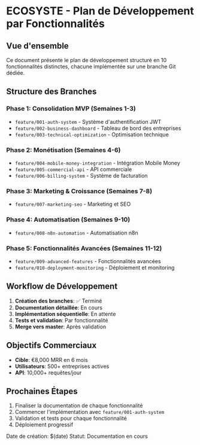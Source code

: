 # ECOSYSTE - Plan de Développement par Fonctionnalités

## Vue d'ensemble

Ce document présente le plan de développement structuré en 10 fonctionnalités distinctes, chacune implémentée sur une branche Git dédiée.

## Structure des Branches

### Phase 1: Consolidation MVP (Semaines 1-3)
- `feature/001-auth-system` - Système d'authentification JWT
- `feature/002-business-dashboard` - Tableau de bord des entreprises
- `feature/003-technical-optimization` - Optimisation technique

### Phase 2: Monétisation (Semaines 4-6)
- `feature/004-mobile-money-integration` - Intégration Mobile Money
- `feature/005-commercial-api` - API commerciale
- `feature/006-billing-system` - Système de facturation

### Phase 3: Marketing & Croissance (Semaines 7-8)
- `feature/007-marketing-seo` - Marketing et SEO

### Phase 4: Automatisation (Semaines 9-10)
- `feature/008-n8n-automation` - Automatisation n8n

### Phase 5: Fonctionnalités Avancées (Semaines 11-12)
- `feature/009-advanced-features` - Fonctionnalités avancées
- `feature/010-deployment-monitoring` - Déploiement et monitoring

## Workflow de Développement

1. **Création des branches**: ✅ Terminé
2. **Documentation détaillée**: En cours
3. **Implémentation séquentielle**: En attente
4. **Tests et validation**: Par fonctionnalité
5. **Merge vers master**: Après validation

## Objectifs Commerciaux

- **Cible**: €8,000 MRR en 6 mois
- **Utilisateurs**: 500+ entreprises actives
- **API**: 10,000+ requêtes/jour

## Prochaines Étapes

1. Finaliser la documentation de chaque fonctionnalité
2. Commencer l'implémentation avec `feature/001-auth-system`
3. Validation et tests pour chaque fonctionnalité
4. Déploiement progressif

Date de création: $(date)
Statut: Documentation en cours